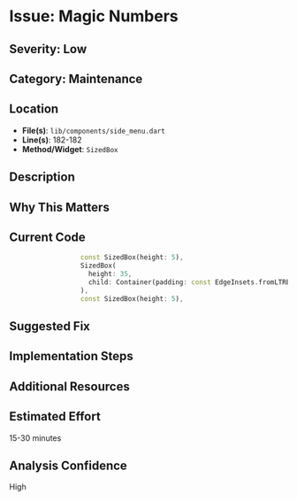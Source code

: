 # Issue: Magic Numbers

## Severity: Low

## Category: Maintenance

## Location
- **File(s)**: `lib/components/side_menu.dart`
- **Line(s)**: 182-182
- **Method/Widget**: `SizedBox`

## Description


## Why This Matters


## Current Code
```dart
                  const SizedBox(height: 5),
                  SizedBox(
                    height: 35,
                    child: Container(padding: const EdgeInsets.fromLTRB(15.0, 0.0, 15.0, 0.0), child: signOutButton(context, const Color.fromARGB(255, 174, 12, 0), "Sign Out", "signOutBtn")),
                  ),
                  const SizedBox(height: 5),
```

## Suggested Fix


## Implementation Steps


## Additional Resources


## Estimated Effort
15-30 minutes

## Analysis Confidence
High
